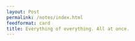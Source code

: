 ```yaml
---
layout: Post
permalink: /notes/index.html
feedformat: card
title: Everything of everything. All at once.
---
```


